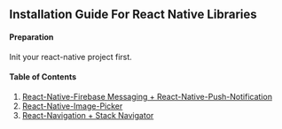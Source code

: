 ## Installation Guide For React Native Libraries

#### Preparation

Init your react-native project first.

#### Table of Contents

1. [React-Native-Firebase Messaging + React-Native-Push-Notification](./react-native-firebase-messaging-and-react-native-push-notification.md/readme.md)
2. [React-Native-Image-Picker](./react-native-image-picker/readme.md)
3. [React-Navigation + Stack Navigator](./react-navigation-and-stack-navigator/readme.md)
